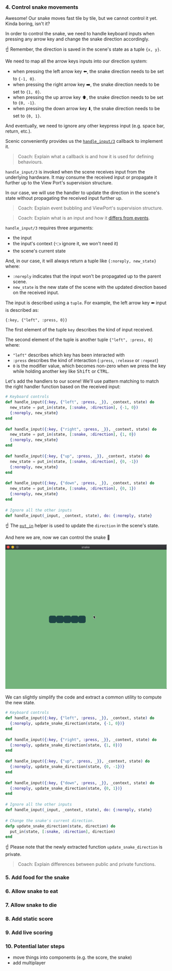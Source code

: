 ### 4. Control snake movements

Awesome! Our snake moves fast tile by tile, but we cannot control it yet. Kinda boring, isn't it?

In order to control the snake, we need to handle keyboard inputs when pressing any arrow key and change the snake direction accordingly.

☝️ Remember, the direction is saved in the scene's state as a tuple `{x, y}`.

We need to map all the arrow keys inputs into our direction system:

- when pressing the left arrow key ⬅️, the snake direction needs to be set to `{-1, 0}`.
- when pressing the right arrow key ➡️, the snake direction needs to be set to `{1, 0}`.
- when pressing the up arrow key ⬆️, the snake direction needs to be set to `{0, -1}`.
- when pressing the down arrow key ⬇️, the snake direction needs to be set to `{0, 1}`.

And eventually, we need to ignore any other keypress input (e.g. space bar, return, etc.).

Scenic conveniently provides us the [`handle_input/3`](https://hexdocs.pm/scenic/Scenic.Scene.html#c:handle_input/3) callback to implement it.

> Coach: Explain what a callback is and how it is used for defining behaviours.

`handle_input/3` is invoked when the scene receives input from the underlying hardware. It may consume the received input or propagate it further up to the View Port's supervision structure.

In our case, we will use the handler to update the direction in the scene's state without propagating the received input further up.

> Coach: Explain event bubbling and ViewPort's supervision structure.

> Coach: Explain what is an input and how it [differs from events](https://hexdocs.pm/scenic/Scenic.Scene.html#module-input-vs-events).

`handle_input/3` requires three arguments:

- the input
- the input's context (👈 ignore it, we won't need it)
- the scene's current state

And, in our case, it will always return a tuple like `{:noreply, new_state}` where:

- `:noreply` indicates that the input won't be propagated up to the parent scene.
- `new_state` is the new state of the scene with the updated direction based on the received input.

The input is described using a `tuple`. For example, the left arrow key ⬅️ input is described as:

```
{:key, {"left", :press, 0}}
```

The first element of the tuple `key` describes the kind of input received.

The second element of the tuple is another tuple `{"left", :press, 0}` where:

- `"left"` describes which key has been interacted with
- `:press` describes the kind of interaction (`:press`, `:release` or `:repeat`)
- `0` is the modifier value, which becomes non-zero when we press the key while holding another key like <kbd>Shift</kbd> or <kbd>CTRL</kbd>.

Let's add the handlers to our scene! We'll use pattern matching to match the right handler function based on the received input:

```elixir
# Keyboard controls
def handle_input({:key, {"left", :press, _}}, _context, state) do
  new_state = put_in(state, [:snake, :direction], {-1, 0})
  {:noreply, new_state}
end

def handle_input({:key, {"right", :press, _}}, _context, state) do
  new_state = put_in(state, [:snake, :direction], {1, 0})
  {:noreply, new_state}
end

def handle_input({:key, {"up", :press, _}}, _context, state) do
  new_state = put_in(state, [:snake, :direction], {0, -1})
  {:noreply, new_state}
end

def handle_input({:key, {"down", :press, _}}, _context, state) do
  new_state = put_in(state, [:snake, :direction], {0, 1})
  {:noreply, new_state}
end

# Ignore all the other inputs
def handle_input(_input, _context, state), do: {:noreply, state}
```

☝️ The [`put_in`](https://hexdocs.pm/elixir/Kernel.html#put_in/2) helper is used to update the `direction` in the scene's state.

And here we are, now we can control the snake 🎉

![Control snake movements](./../images/04-control-snake-movements.gif)

We can slightly simplify the code and extract a common utility to compute the new state.

```elixir
# Keyboard controls
def handle_input({:key, {"left", :press, _}}, _context, state) do
  {:noreply, update_snake_direction(state, {-1, 0})}
end

def handle_input({:key, {"right", :press, _}}, _context, state) do
  {:noreply, update_snake_direction(state, {1, 0})}
end

def handle_input({:key, {"up", :press, _}}, _context, state) do
  {:noreply, update_snake_direction(state, {0, -1})}
end

def handle_input({:key, {"down", :press, _}}, _context, state) do
  {:noreply, update_snake_direction(state, {0, 1})}
end

# Ignore all the other inputs
def handle_input(_input, _context, state), do: {:noreply, state}

# Change the snake's current direction.
defp update_snake_direction(state, direction) do
  put_in(state, [:snake, :direction], direction)
end
```

☝️ Please note that the newly extracted function `update_snake_direction` is private.

> Coach: Explain differences between public and private functions.

### 5. Add food for the snake

### 6. Allow snake to eat

### 7. Allow snake to die

### 8. Add static score

### 9. Add live scoring

### 10. Potential later steps

- move things into components (e.g. the score, the snake)
- add multiplayer
